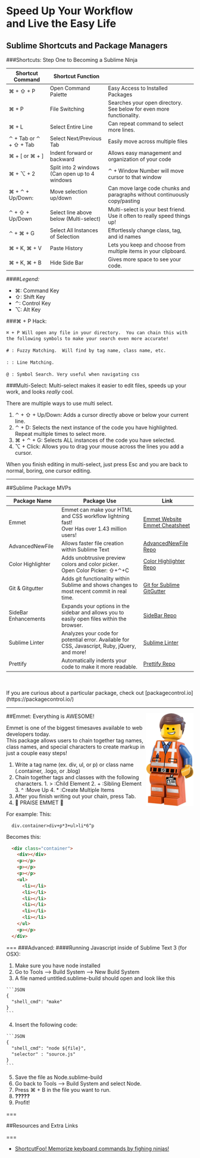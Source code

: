 # Speed Up Your Workflow <br/> and Live the Easy Life


## Sublime Shortcuts and Package Managers





###Shortcuts: Step One to Becoming a Sublime Ninja

| **Shortcut Command**  | **Shortcut Function** |  |
| ------------- | ----------------- | ------------------- |
| ⌘ + ⇧ + P    | Open Command Palette| Easy Access to Installed Packages |
| ⌘ + P         | File Switching      | Searches your open directory.  See below for even more functionality. |
| ⌘ + L  | Select Entire Line     | Can repeat command to select more lines.   |
| ⌃ + Tab or ⌃ + ⇧ + Tab  | Select Next/Previous Tab      | Easily move across multiple files |
| ⌘ + [ or ⌘ + ]  | Indent forward or backward     | Allows easy management and organization of your code |
| ⌘ + ⌥ + 2  | Split into 2 windows <br/> (Can open up to 4 windows|  ⌃ + Window Number will move cursor to that window                   |
| ⌘ + ⌃ + Up/Down:  | Move selection up/down      | Can move large code chunks and paragraphs without continuously copy/pasting |
| ⌃ + ⇧ + Up/Down  | Select line above below (Multi-select)     | Multi-select is your best friend.  Use it often to really speed things up! |
| ⌃ + ⌘ + G  | Select All Instances of Selection      | Effortlessly change class, tag, and id names |
| ⌘ + K, ⌘ + V  | Paste History | Lets you keep and choose from multiple items in your clipboard. |
| ⌘ + K, ⌘ + B  | Hide Side Bar | Gives more space to see your code.  |


####*Legend:*
  * ⌘: Command Key
  * ⇧: Shift Key
  * ⌃: Control Key
  * ⌥: Alt Key

###⌘ + P Hack:
```
⌘ + P Will open any file in your directory.  You can chain this with the following symbols to make your search even more accurate!

# : Fuzzy Matching.  Will find by tag name, class name, etc.

: : Line Matching.

@ : Symbol Search. Very useful when navigating css
```

###Multi-Select:
Multi-select makes it easier to edit files, speeds up your work, and looks *really* cool.

There are multiple ways to use multi select.

  1. ⌃ + ⇧ + Up/Down: Adds a cursor directly above or below your current line.
  2. ⌃ + D: Selects the next instance of the code you have highlighted.  Repeat multiple times to select more.
  3. ⌘ + ⌃ + G: Selects ALL instances of the code you have selected.
  4. ⌥ + Click: Allows you to drag your mouse across the lines you add a cursor.

When you finish editing in multi-select, just press Esc and you are back to normal, boring, one cursor editing.



---
##Sublime Package MVPs

| **Package Name**  | **Package Use** | Link |
| ------------- | ----------------- | ------------------- |
|  Emmet   | Emmet can make your HTML and CSS workflow lightning fast! <br/>Over Has over 1.43 million users! | [Emmet Website](http://emmet.io/) <br/> [Emmet Cheatsheet](http://docs.emmet.io/cheat-sheet/) |
|  AdvancedNewFile  | Allows faster file creation within Sublime Text | [AdvancedNewFile Repo](https://github.com/skuroda/Sublime-AdvancedNewFile) |
|  Color Highlighter  | Adds unobtrusive preview colors and color picker. <br/> Open Color Picker: ⇧+⌃+C | [Color Highlighter Repo](https://packagecontrol.io/packages/Color%20Highlighter) |
|  Git & Gitgutter  | Adds git functionality within Sublime and shows changes to most recent commit in real time. | [Git for Sublime](https://github.com/kemayo/sublime-text-git) <br/> [GitGutter](https://github.com/jisaacks/GitGutter) |
|  SideBar Enhancements  | Expands your options in the sidebar and allows you to easily open files within the browser. | [SideBar Repo](https://github.com/titoBouzout/SideBarEnhancements) |
|  Sublime Linter  | Analyzes your code for potential error.  Available for CSS, Javascript, Ruby, jQuery, and more! | [Sublime Linter](http://www.sublimelinter.com/en/latest/about.html) |
|  Prettify  | Automatically indents your code to make it more readable. | [Prettify Repo](https://github.com/victorporof/Sublime-HTMLPrettify) |

<br>
<br>
If you are curious about a particular package, check out [packagecontrol.io](https://packagecontrol.io/)

---
##Emmet: Everything is AWESOME!
<img align="right"  height="250px" src="emmet.jpg" alt="">

  Emmet is one of the biggest timesaves available to web developers today.  <br>  This package allows users to chain together tag names, class names, and special characters to create markup in just a couple easy steps!

  1. Write a tag name (ex. div, ul, or p) or class name (.container, .logo, or .blog)
  2. Chain together tags and classes with the following characters.
    1. > :Child Element
    2. + :Sibling Element
    3. ^ :Move Up
    4. * :Create Multiple Items
  3. After you finish writing out your chain, press Tab.
  4. :raised_hands: PRAISE EMMET :raised_hands:


  For example:
  This:
  ```
    div.container>div+p*3+ul>li*6^p
  ```
  Becomes this:
  ```HTML
    <div class="container">
      <div></div>
      <p></p>
      <p></p>
      <p></p>
      <ul>
        <li></li>
        <li></li>
        <li></li>
        <li></li>
        <li></li>
        <li></li>
      </ul>
      <p></p>
    </div>
  ```


===
###Advanced:
####Running Javascript inside of Sublime Text 3 (for OSX):
  1. Make sure you have node installed
  2. Go to Tools --> Build System --> New Build System
  3. A file named untitled.sublime-build should open and look like this

    ```JSON
    {
      "shell_cmd": "make"
    }
    ```

  4. Insert the following code:

    ```JSON
    {
      "shell_cmd": "node ${file}",
      "selector" : "source.js"
    }
    ```

  5. Save the file as Node.sublime-build
  6. Go back to Tools --> Build System and select Node.
  7. Press ⌘ + B in the file you want to run.
  8. **?????**
  9. Profit!

===

##Resources and Extra Links

===
  + [ShortcutFoo! Memorize keyboard commands by fighing ninjas!](https://www.shortcutfoo.com/app/dojos/sublime-text-3-mac)
